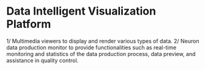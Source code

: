 # Data Intelligent Visualization Platform
 1/ Multimedia viewers to display and render various types of data. 2/ Neuron data production monitor to provide functionalities such as real-time monitoring and statistics of the data production process, data preview, and assistance in quality control.  
